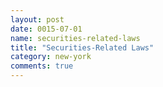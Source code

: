 ```yaml
---
layout: post
date: 0015-07-01
name: securities-related-laws
title: "Securities-Related Laws"
category: new-york
comments: true
---
```


